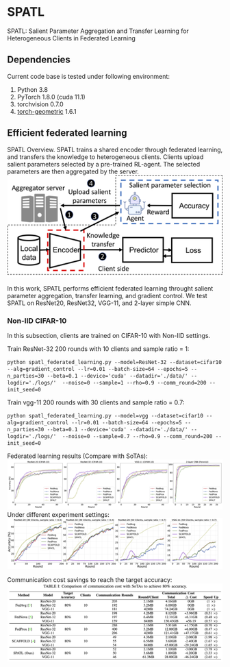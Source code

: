 # SPATL 
SPATL: Salient Parameter Aggregation and Transfer Learning for Heterogeneous Clients in Federated Learning
## Dependencies

Current code base is tested under following environment:

1. Python   3.8
2. PyTorch  1.8.0 (cuda 11.1)
3. torchvision 0.7.0
4. [torch-geometric](https://pytorch-geometric.readthedocs.io/en/latest/notes/installation.html#) 1.6.1

## Efficient federated learning
SPATL Overview. SPATL trains a shared encoder through federated learning, and transfers the  knowledge to heterogeneous clients. Clients upload salient parameters selected by a pre-trained RL-agent. The selected parameters are then aggregated by the server.
![](./logs/figure/overview.png)

In this work, SPATL performs efficient federated learning throught salient parameter aggregation, transfer learning, and gradient control. We test SPATL
on ResNet20, ResNet32, VGG-11, and 2-layer simple CNN.
### Non-IID CIFAR-10
In this subsection, clients are trained on CIFAR-10 with Non-IID settings.

Train ResNet-32 200 rounds with 10 clients and sample ratio = 1:
   ```
python spatl_federated_learning.py --model=ResNet-32 --dataset=cifar10 --alg=gradient_control --lr=0.01 --batch-size=64 --epochs=5 --n_parties=30 --beta=0.1 --device='cuda' --datadir='./data/' --logdir='./logs/'  --noise=0 --sample=1 --rho=0.9 --comm_round=200 --init_seed=0
   ```
Train vgg-11 200 rounds with 30 clients and sample ratio = 0.7:
  ```angular2html
python spatl_federated_learning.py --model=vgg --dataset=cifar10 --alg=gradient_control --lr=0.01 --batch-size=64 --epochs=5 --n_parties=30 --beta=0.1 --device='cuda' --datadir='./data/' --logdir='./logs/'  --noise=0 --sample=0.7 --rho=0.9 --comm_round=200 --init_seed=0
   ```
Federated learning results (Compare with SoTAs):
![](./logs/figure/train_effi.png)
Under different experiment settings:
![](./logs/figure/train_effi_2.png)

Communication cost savings to reach the target accuracy:
![](./logs/figure/com_cost.png)
